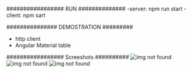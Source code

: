 ################# RUN ##############
-server: npm run start
-client: npm sart


############### DEMOSTRATION #########
- http client 
- Angular Material table

################# Screeshots ##########
![img not found](./screeshot_1.png)
![img not found](./screeshot_2.png)
![img not found](./screeshot_3.png)